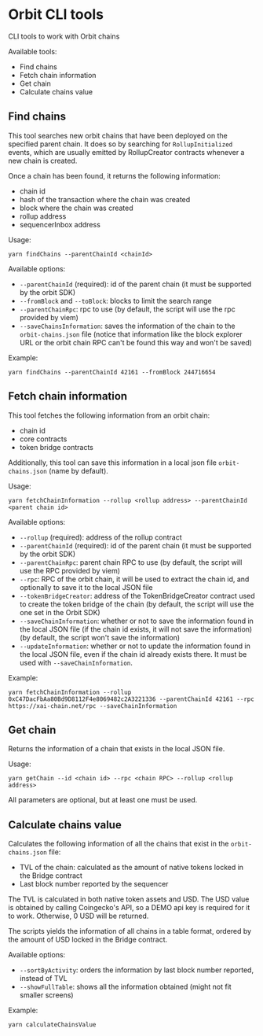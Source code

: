 # Orbit CLI tools

CLI tools to work with Orbit chains

Available tools:

- Find chains
- Fetch chain information
- Get chain
- Calculate chains value

## Find chains

This tool searches new orbit chains that have been deployed on the specified parent chain. It does so by searching for `RollupInitialized` events, which are usually emitted by RollupCreator contracts whenever a new chain is created.

Once a chain has been found, it returns the following information:

- chain id
- hash of the transaction where the chain was created
- block where the chain was created
- rollup address
- sequencerInbox address

Usage:

```shell
yarn findChains --parentChainId <chainId>
```

Available options:

- `--parentChainId` (required): id of the parent chain (it must be supported by the orbit SDK)
- `--fromBlock` and `--toBlock`: blocks to limit the search range
- `--parentChainRpc`: rpc to use (by default, the script will use the rpc provided by viem)
- `--saveChainsInformation`: saves the information of the chain to the `orbit-chains.json` file (notice that information like the block explorer URL or the orbit chain RPC can't be found this way and won't be saved)

Example:

```shell
yarn findChains --parentChainId 42161 --fromBlock 244716654
```

## Fetch chain information

This tool fetches the following information from an orbit chain:

- chain id
- core contracts
- token bridge contracts

Additionally, this tool can save this information in a local json file `orbit-chains.json` (name by default).

Usage:

```shell
yarn fetchChainInformation --rollup <rollup address> --parentChainId <parent chain id>
```

Available options:

- `--rollup` (required): address of the rollup contract
- `--parentChainId` (required): id of the parent chain (it must be supported by the orbit SDK)
- `--parentChainRpc`: parent chain RPC to use (by default, the script will use the RPC provided by viem)
- `--rpc`: RPC of the orbit chain, it will be used to extract the chain id, and optionally to save it to the local JSON file
- `--tokenBridgeCreator`: address of the TokenBridgeCreator contract used to create the token bridge of the chain (by default, the script will use the one set in the Orbit SDK)
- `--saveChainInformation`: whether or not to save the information found in the local JSON file (if the chain id exists, it will not save the information) (by default, the script won't save the information)
- `--updateInformation`: whether or not to update the information found in the local JSON file, even if the chain id already exists there. It must be used with `--saveChainInformation`.

Example:

```shell
yarn fetchChainInformation --rollup 0xC47DacFbAa80Bd9D8112F4e8069482c2A3221336 --parentChainId 42161 --rpc https://xai-chain.net/rpc --saveChainInformation
```

## Get chain

Returns the information of a chain that exists in the local JSON file.

Usage:

```shell
yarn getChain --id <chain id> --rpc <chain RPC> --rollup <rollup address>
```

All parameters are optional, but at least one must be used.

## Calculate chains value

Calculates the following information of all the chains that exist in the `orbit-chains.json` file:

- TVL of the chain: calculated as the amount of native tokens locked in the Bridge contract
- Last block number reported by the sequencer

The TVL is calculated in both native token assets and USD. The USD value is obtained by calling Coingecko's API, so a DEMO api key is required for it to work. Otherwise, 0 USD will be returned.

The scripts yields the information of all chains in a table format, ordered by the amount of USD locked in the Bridge contract.

Available options:

- `--sortByActivity`: orders the information by last block number reported, instead of TVL
- `--showFullTable`: shows all the information obtained (might not fit smaller screens)

Example:

```shell
yarn calculateChainsValue
```
